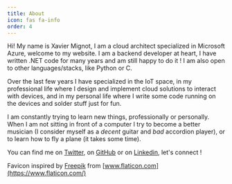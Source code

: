 ```yaml
---
title: About
icon: fas fa-info
order: 4
---
```


Hi! My name is Xavier Mignot, I am a cloud architect specialized in Microsoft Azure, welcome to my website. I am a backend developer at heart, I have written .NET code for many years and am still happy to do it ! I am also open to other languages/stacks, like Python or C.  

Over the last few years I have specialized in the IoT space, in my professional life where I design and implement cloud solutions to interact with devices, and in my personal life where I write some code running on the devices and solder stuff just for fun.

I am constantly trying to learn new things, professionally or personally. When I am not sitting in front of a computer I try to become a better musician (I consider myself as a *decent* guitar and *bad* accordion player), or to learn how to fly a plane (it takes some time).

You can find me on [Twitter](https://twitter.com/_xavierm), on [GitHub](https://github.com/xaviermignot) or on [Linkedin](https://www.linkedin.com/in/mignotxavier/), let's connect !

Favicon inspired by [Freepik](https://www.flaticon.com/authors/freepik) from [www.flaticon.com](https://www.flaticon.com/)
